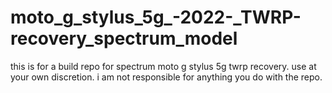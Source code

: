 # moto_g_stylus_5g_-2022-_TWRP-recovery_spectrum_model
this is for a build repo for spectrum moto g stylus 5g twrp recovery. use at your own discretion. i am not responsible for anything you do with the repo. 
